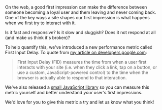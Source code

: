 On the web, a good first impression can make the difference between someone becoming a loyal user and them leaving and never coming back. One of the key ways a site shapes our first impression is what happens when we first try to interact with it.

Is it fast and responsive? Is it slow and sluggish? Does it not respond at all (and make us think it's broken)?

To help quantify this, we've introduced a new performance metric called First Input Delay. To quote from [my article on developers.google.com](https://developers.google.com/web/updates/2018/05/first-input-delay):

> First Input Delay (FID) measures the time from when a user first interacts with your site (i.e. when they click a link, tap on a button, or use a custom, JavaScript-powered control) to the time when the browser is actually able to respond to that interaction.

We've also released a [small JavaScript library](https://github.com/GoogleChromeLabs/first-input-delay) so you can measure this metric yourself and better understand *your* user's first impressions.

We'd love for you to give this metric a try and let us know what you think!
